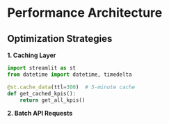 # Performance Architecture

## Optimization Strategies

**1. Caching Layer**
```python
import streamlit as st
from datetime import datetime, timedelta

@st.cache_data(ttl=300)  # 5-minute cache
def get_cached_kpis():
    return get_all_kpis()
```

**2. Batch API Requests**
```python